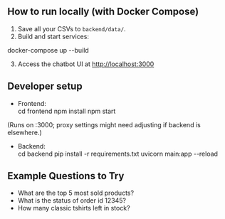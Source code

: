 ## How to run locally (with Docker Compose)

1. Save all your CSVs to `backend/data/`.
2. Build and start services:

docker-compose up --build

3. Access the chatbot UI at [http://localhost:3000](http://localhost:3000)

## Developer setup

- Frontend:  
cd frontend
npm install
npm start

(Runs on :3000; proxy settings might need adjusting if backend is elsewhere.)

- Backend:  
cd backend
pip install -r requirements.txt
uvicorn main:app --reload


## Example Questions to Try

- What are the top 5 most sold products?
- What is the status of order id 12345?
- How many classic tshirts left in stock?

